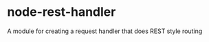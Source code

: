 node-rest-handler
=================

A module for creating a request handler that does REST style routing